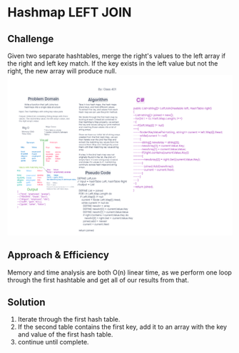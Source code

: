 # Hashmap LEFT JOIN

## Challenge

Given two separate hashtables, merge the right's values to the left array if the right
and left key match. If the key exists in the left value but not the right, the new array will produce null.
![whiteboard](./CodeChallenge33.PNG)
## Approach & Efficiency
Memory and time analysis are both O(n) linear time, as we perform one loop through the first hashtable and get all of our results from that.
## Solution
1. Iterate through the first hash table.
2. If the second table contains the first key, add it to an array with the key and value of the first hash table.
3. continue until complete. 

